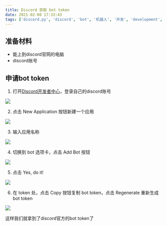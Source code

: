 ```yaml
---
title: Discord 获取 bot token
date: 2021-02-08 17:33:43
tags: ['discord.py', 'discord', 'bot', '机器人', '开发', 'development', 'token']
---
```


## 准备材料
* 能上到discord官网的电脑
* discord账号

## 申请bot token

1. 打开[Discord开发者中心](https://discord.com/developers/applications)，登录自己的discord账号

![](https://cdn.jsdelivr.net/gh/zzysiteblog/imgs@main//20210208175423.png)

2. 点击 New Application 按钮新建一个应用

![](https://cdn.jsdelivr.net/gh/zzysiteblog/imgs@main//20210208175547.png)

3. 输入应用名称

![](https://cdn.jsdelivr.net/gh/zzysiteblog/imgs@main//20210208175633.png)

4. 切换到 bot 选项卡，点击 Add Bot 按钮

![](https://cdn.jsdelivr.net/gh/zzysiteblog/imgs@main//20210208175801.png)

5. 点击 Yes, do it!

![](https://cdn.jsdelivr.net/gh/zzysiteblog/imgs@main//20210208175923.png)

6. 在 token 处，点击 Copy 按钮复制 bot token，点击 Regenerate 重新生成 bot token

![](https://cdn.jsdelivr.net/gh/zzysiteblog/imgs@main//20210208180050.png)

这样我们就拿到了discord官方的bot token了